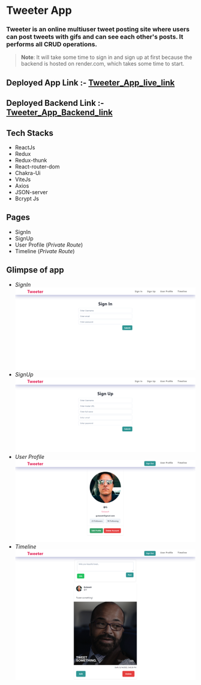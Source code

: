 # **Tweeter App**
### Tweeter is an online multiuser tweet posting site where users can post tweets with gifs and can see each other's posts. It performs all CRUD operations.

> **Note**: It will take some time to sign in and sign up at first because the backend is hosted on render.com, which takes some time to start.

## Deployed App Link :- [Tweeter_App_live_link](https://tweeter-app-adv.netlify.app/)
## Deployed Backend Link :- [Tweeter_App_Backend_link](https://mock-8-coding-vite.onrender.com/)

## Tech Stacks
   - ReactJs
   - Redux
   - Redux-thunk
   - React-router-dom
   - Chakra-Ui
   - ViteJs
   - Axios
   - JSON-server
   - Bcrypt Js

## Pages
   - SignIn
   - SignUp
   - User Profile (*Private Route*)
   - Timeline (*Private Route*)
   
## Glimpse of app
   - *SignIn*
      ![SignIn_page](https://github.com/Md-Gulzeesh/Tweeter/blob/master/Screenshots/SignIn_Page.png)
   - *SignUp*
      ![SignUp_page](https://github.com/Md-Gulzeesh/Tweeter/blob/master/Screenshots/SignUp_page.png)
   - *User Profile*
      ![user_profile](https://github.com/Md-Gulzeesh/Tweeter/blob/master/Screenshots/User_profile_page.png)
   - *Timeline*
      ![timeline_page](https://github.com/Md-Gulzeesh/Tweeter/blob/master/Screenshots/Timeline_page.png)

